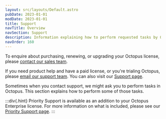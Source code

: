 ```yaml
---
layout: src/layouts/Default.astro
pubDate: 2023-01-01
modDate: 2023-01-01
title: Support
navTitle: Overview
navSection: Support
description: Information explaining how to perform requested tasks by Octopus support.
navOrder: 160
---
```


To enquire about purchasing, renewing, or upgrading your Octopus license, please [contact our sales team](https://octopus.com/company/contact). 

If you need product help and have a paid license, or you're trialing Octopus, please [email our support team](mailto:support@octopus.com). You can also visit our [Support page](https://octopus.com/support).

Sometimes when you contact support, we might ask you to perform tasks in Octopus. This section explains how to perform some of those tasks.

:::div{.hint}
Priority Support is available as an addition to your Octopus Enterprise license. For more information on what is included, please see our [Priority Support page](https://octopus.com/support/priority).
:::

